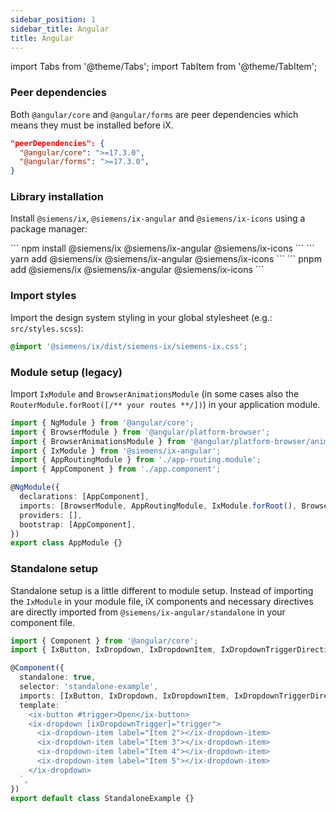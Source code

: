 ```yaml
---
sidebar_position: 1
sidebar_title: Angular
title: Angular
---
```


import Tabs from '@theme/Tabs';
import TabItem from '@theme/TabItem';

### Peer dependencies

Both `@angular/core` and `@angular/forms` are peer dependencies which means they must be installed before iX. 

```json
"peerDependencies": {
  "@angular/core": ">=17.3.0",
  "@angular/forms": ">=17.3.0",
}
```

### Library installation

Install `@siemens/ix`, `@siemens/ix-angular` and `@siemens/ix-icons` using a package manager:

<Tabs>
  <TabItem value="npm" label="NPM" default>
    ```
    npm install @siemens/ix @siemens/ix-angular @siemens/ix-icons
    ```
  </TabItem>
  <TabItem value="yarn" label="Yarn">
    ```
    yarn add @siemens/ix @siemens/ix-angular @siemens/ix-icons
    ```
  </TabItem>
  <TabItem value="pnpm" label="PNPM">
    ```
    pnpm add @siemens/ix @siemens/ix-angular @siemens/ix-icons
    ```
  </TabItem>
</Tabs>

### Import styles

Import the design system styling in your global stylesheet (e.g.: `src/styles.scss`):

```css
@import '@siemens/ix/dist/siemens-ix/siemens-ix.css';
```

### Module setup (legacy)

Import `IxModule` and `BrowserAnimationsModule` (in some cases also the `RouterModule.forRoot([/** your routes **/])`) in your application module.

```typescript
import { NgModule } from '@angular/core';
import { BrowserModule } from '@angular/platform-browser';
import { BrowserAnimationsModule } from '@angular/platform-browser/animations';
import { IxModule } from '@siemens/ix-angular';
import { AppRoutingModule } from './app-routing.module';
import { AppComponent } from './app.component';

@NgModule({
  declarations: [AppComponent],
  imports: [BrowserModule, AppRoutingModule, IxModule.forRoot(), BrowserAnimationsModule],
  providers: [],
  bootstrap: [AppComponent],
})
export class AppModule {}
```

### Standalone setup

Standalone setup is a little different to module setup. Instead of importing the `IxModule` in your module file, iX components and necessary directives are directly imported from `@siemens/ix-angular/standalone` in your component file.

```typescript
import { Component } from '@angular/core';
import { IxButton, IxDropdown, IxDropdownItem, IxDropdownTriggerDirective } from '@siemens/ix-angular/standalone';

@Component({
  standalone: true,
  selector: 'standalone-example',
  imports: [IxButton, IxDropdown, IxDropdownItem, IxDropdownTriggerDirective],
  template: `
    <ix-button #trigger>Open</ix-button>
    <ix-dropdown [ixDropdownTrigger]="trigger">
      <ix-dropdown-item label="Item 2"></ix-dropdown-item>
      <ix-dropdown-item label="Item 3"></ix-dropdown-item>
      <ix-dropdown-item label="Item 4"></ix-dropdown-item>
      <ix-dropdown-item label="Item 5"></ix-dropdown-item>
    </ix-dropdown>
  `,
})
export default class StandaloneExample {}
```
